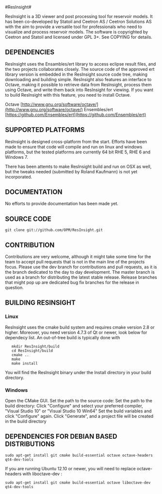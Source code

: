 #ResInsight#

ResInsight is a 3D viewer and post processing tool for reservoir models. It has been co-developed by Statoil and Ceetron AS / Ceetron Solutions AS with the aim to provide a versatile tool for professionals who need to visualize and process reservoir models. The software is copyrighted by Ceetron and Statoil and licensed under GPL 3+. See COPYING for details.

## DEPENDENCIES ##
ResInsight uses the Ensambles/ert library to access eclipse result files, and the two projects collaborates closely. The source code of the approved ert library version is embedded in the ResInsight source code tree, making downloading and building simple.
ResInsight also features an interface to Octave, making it possible to retrieve data from ResInsight, process them using Octave, and write them back into ResInsight for viewing. If you want to build ResInsight with this feature, you need to install Octave.

Octave [http://www.gnu.org/software/octave/](http://www.gnu.org/software/octave/)
Ensembles/ert [https://github.com/Ensembles/ert](https://github.com/Ensembles/ert)

## SUPPORTED PLATFORMS ##
ResInsight is designed cross-platform from the start. Efforts have been made to ensure that code will compile and run on linux and windows platforms, but the tested platforms are currently 64 bit RHE 5, RHE 6 and Windows 7.

There has been attemts to make ResInsight build and run on OSX as well, but the tweaks needed (submitted by Roland Kaufmann) is not yet incorporated. 

## DOCUMENTATION ##
No efforts to provide documentation has been made yet.

## SOURCE CODE ##
```
git clone git://github.com/OPM/ResInsight.git
```

## CONTRIBUTION ##
Contributions are very welcome, although it might take some time for the team to accept pull requests that is not in the main line of the projects focus. Please use the dev branch for contributions and pull requests, as it is the branch dedicated to the day to day development. The master branch is used as a branch for distributing the latest stable release.
Release branches that might pop up are dedicated bug fix branches for the release in question.

## BUILDING RESINSIGHT ##
### Linux ###
ResInsight uses the cmake build system and requires cmake version 2.8 or higher. Moreover, you need version 4.7.3 of Qt or newer, look below for dependecy list. An out-of-tree build is typically done with
```
   mkdir ResInsight/build
   cd ResInsight/build
   cmake ..
   make
   make install
```
You will find the ResInsight binary under the Install directory in your build directory.

### Windows ###
Open the CMake GUI.
Set the path to the source code: <ResInsight-sourcecode-folder>
Set the path to the build directory: <ResInsight-build-folder>
Click "Configure" and select your preferred compiler, "Visual Studio 10" or "Visual Studio 10 Win64"
Set the build variables and click "Configure" again.
Click "Generate", and a project file will be created in the build directory <ResInsight-build-folder>

## DEPENDENCIES FOR DEBIAN BASED DISTRIBUTIONS ##
```
sudo apt-get install git cmake build-essential octave octave-headers qt4-dev-tools
```

If you are running Ubuntu 12.10 or newer, you will need to replace octave-headers with liboctave-dev :
```
sudo apt-get install git cmake build-essential octave liboctave-dev qt4-dev-tools
```
